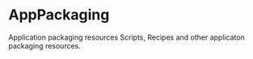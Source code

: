# AppPackaging
Application packaging resources
Scripts, Recipes and other applicaton packaging resources.
